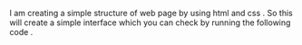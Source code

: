 I am creating a simple structure of web page by using html and css . So this will create a simple interface which you can check by running the following code .
